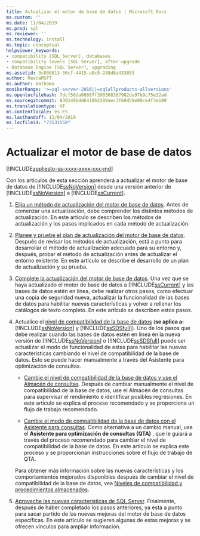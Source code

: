 ```yaml
---
title: Actualizar el motor de base de datos | Microsoft Docs
ms.custom: ''
ms.date: 11/04/2019
ms.prod: sql
ms.reviewer: ''
ms.technology: install
ms.topic: conceptual
helpviewer_keywords:
- compatibility [SQL Server], databases
- compatibility levels [SQL Server], after upgrade
- Database Engine [SQL Server], upgrading
ms.assetid: 3c036813-36cf-4415-a0c9-248d0a433859
author: MashaMSFT
ms.author: mathoma
monikerRange: '>=sql-server-2016||=sqlallproducts-allversions'
ms.openlocfilehash: 7dcf58da00887f396568367982da97b9c75e32ad
ms.sourcegitcommit: 830149bdd6419b2299aec3f60d59e80ce4f3eb80
ms.translationtype: HT
ms.contentlocale: es-ES
ms.lasthandoff: 11/04/2019
ms.locfileid: "73531558"
---
```

# <a name="upgrade-database-engine"></a>Actualizar el motor de base de datos

[!INCLUDE[appliesto-ss-xxxx-xxxx-xxx-md](../../includes/appliesto-ss-xxxx-xxxx-xxx-md.md)]
  
  Con los artículos de esta sección aprenderá a actualizar el motor de base de datos de [!INCLUDE[ssNoVersion](../../includes/ssnoversion-md.md)] desde una versión anterior de [!INCLUDE[ssNoVersion](../../includes/ssnoversion-md.md)] a [!INCLUDE[ssCurrent](../../includes/sscurrent-md.md)].  
  
1.  [Elija un método de actualización del motor de base de datos](../../database-engine/install-windows/choose-a-database-engine-upgrade-method.md). Antes de comenzar una actualización, debe comprender los distintos métodos de actualización. En este artículo se describen los métodos de actualización y los pasos implicados en cada método de actualización.  
  
2.  [Planee y pruebe el plan de actualización del motor de base de datos](../../database-engine/install-windows/plan-and-test-the-database-engine-upgrade-plan.md). Después de revisar los métodos de actualización, está a punto para desarrollar el método de actualización adecuado para su entorno y, después, probar el método de actualización antes de actualizar el entorno existente. En este artículo se describe el desarrollo de un plan de actualización y su prueba.  
  
3.  [Complete la actualización del motor de base de datos](../../database-engine/install-windows/complete-the-database-engine-upgrade.md). Una vez que se haya actualizado el motor de base de datos a [!INCLUDE[ssCurrent](../../includes/sscurrent-md.md)] y las bases de datos estén en línea, debe realizar otros pasos, como efectuar una copia de seguridad nueva, actualizar la funcionalidad de las bases de datos para habilitar nuevas características y volver a rellenar los catálogos de texto completo. En este artículo se describen estos pasos.  
  
4.  Actualice el [nivel de compatibilidad de la base de datos](../../t-sql/statements/alter-database-transact-sql-compatibility-level.md#compatibility-levels-and-database-engine-upgrades) (**se aplica a:** [!INCLUDE[ssNoVersion](../../includes/ssnoversion-md.md)] y [!INCLUDE[ssSDSfull](../../includes/sssdsfull-md.md)]). Uno de los pasos que debe realizar cuando las bases de datos estén en línea en la nueva versión de [!INCLUDE[ssNoVersion](../../includes/ssnoversion-md.md)] o [!INCLUDE[ssSDSfull](../../includes/sssdsfull-md.md)] puede ser actualizar el modo de funcionalidad de estas para habilitar las nuevas características cambiando el nivel de compatibilidad de la base de datos. Esto se puede hacer manualmente a través del Asistente para optimización de consultas. 

    - [Cambie el nivel de compatibilidad de la base de datos y use el Almacén de consultas](../../database-engine/install-windows/change-the-database-compatibility-mode-and-use-the-query-store.md). Después de cambiar manualmente el nivel de compatibilidad de la base de datos, use el Almacén de consultas para supervisar el rendimiento e identificar posibles regresiones. En este artículo se explica el proceso recomendado y se proporciona un flujo de trabajo recomendado.  

    - [Cambie el modo de compatibilidad de la base de datos con el Asistente para consultas](../../relational-databases/performance/upgrade-dbcompat-using-qta.md). Como alternativa a un cambio manual, use el **Asistente para optimización de consultas (QTA)** , que le guiará a través del proceso recomendado para cambiar el nivel de compatibilidad de la base de datos. En este artículo se explica este proceso y se proporcionan instrucciones sobre el flujo de trabajo de QTA.  

    Para obtener más información sobre las nuevas características y los comportamientos mejorados disponibles después de cambiar el nivel de compatibilidad de la base de datos, vea [Niveles de compatibilidad y procedimientos almacenados](../../t-sql/statements/alter-database-transact-sql-compatibility-level.md#compatibility-levels-and-stored-procedures).

5.  [Aproveche las nuevas características de SQL Server](https://www.microsoft.com/sql-server/sql-server-2019). Finalmente, después de haber completado los pasos anteriores, ya está a punto para sacar partido de las nuevas mejoras del motor de base de datos específicas. En este artículo se sugieren algunas de estas mejoras y se ofrecen vínculos para ampliar información.  
  
  
